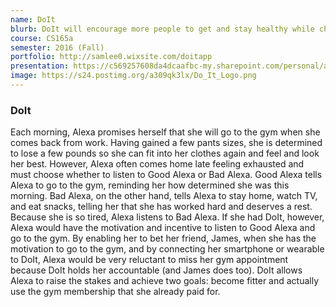 ```yaml
---
name: DoIt
blurb: DoIt will encourage more people to get and stay healthy while challenging their friends to do so as well, by making going to the gym more fun and holding people accountable for their goals.
course: CS165a
semester: 2016 (Fall)
portfolio: http://samlee0.wixsite.com/doitapp
presentation: https://c569257608da4dcaafbc-my.sharepoint.com/personal/aelkaim_brandeis_edu/_layouts/15/guestaccess.aspx?guestaccesstoken=0Ulya2LWeIEi0m2nfCDjLHzBI3N6wjssiOiORreQNTA%3d&docid=0788ec6619a0649c6b6bb3bec32ca8965&rev=1
image: https://s24.postimg.org/a309qk3lx/Do_It_Logo.png
---
```

### DoIt
Each morning, Alexa promises herself that she will go to the gym when she comes back from work. Having gained a few pants sizes, she is determined to lose a few pounds so she can fit into her clothes again and feel and look her best. However, Alexa often comes home late feeling exhausted and must choose whether to listen to Good Alexa or Bad Alexa. Good Alexa tells Alexa to go to the gym, reminding her how determined she was this morning. Bad Alexa, on the other hand, tells Alexa to stay home, watch TV, and eat snacks, telling her that she has worked hard and deserves a rest. Because she is so tired, Alexa listens to Bad Alexa. If she had DoIt, however, Alexa would have the motivation and incentive to listen to Good Alexa and go to the gym. By enabling her to bet her friend, James, when she has the motivation to go to the gym, and by connecting her smartphone or wearable to DoIt, Alexa would be very reluctant to miss her gym appointment because DoIt holds her accountable (and James does too). DoIt allows Alexa to raise the stakes and achieve two goals: become fitter and actually use the gym membership that she already paid for.

